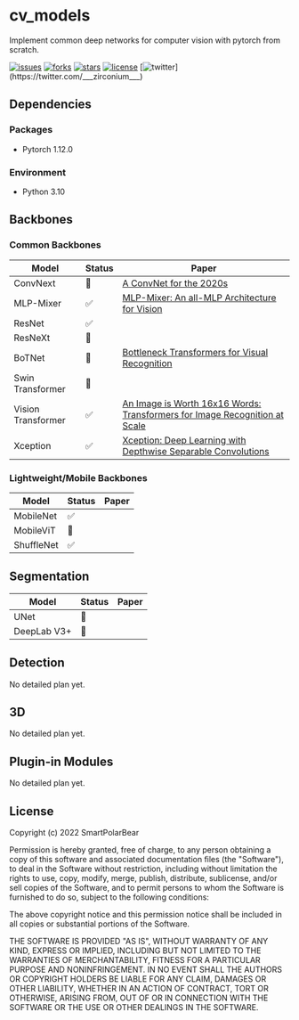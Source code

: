 # cv_models

Implement common deep networks for computer vision with pytorch from scratch.

[![issues](https://img.shields.io/github/issues/SmartPolarBear/cv_models)](https://github.com/SmartPolarBear/cv_models/issues)
[![forks](https://img.shields.io/github/forks/SmartPolarBear/cv_models)](https://github.com/SmartPolarBear/cv_models/fork)
[![stars](https://img.shields.io/github/stars/SmartPolarBear/cv_models)](https://github.com/SmartPolarBear/cv_models/stargazers)
[![license](https://img.shields.io/github/license/SmartPolarBear/cv_models)](https://github.com/SmartPolarBear/cv_models/blob/master/LICENSE)
[![twitter](https://img.shields.io/twitter/url?style=social&url=https%3A%2F%2Ftwitter.com%2F___zirconium___)](https://twitter.com/___zirconium___)

## Dependencies

### Packages

- Pytorch 1.12.0

### Environment

- Python 3.10

## Backbones

### Common Backbones

| Model              | Status | Paper                                                                                                                                                                                |
|--------------------|--------|--------------------------------------------------------------------------------------------------------------------------------------------------------------------------------------|
| ConvNext           | 🔄️    | [A ConvNet for the 2020s](https://arxiv.org/abs/2201.03545)                                                                                                                          |
| MLP-Mixer          | ✅      | [MLP-Mixer: An all-MLP Architecture for Vision](https://arxiv.org/abs/2105.01601)                                                                                                    |
| ResNet             | ✅      | []()                                                                                                                                                                                 |
| ResNeXt            | 🔄️    | []()                                                                                                                                                                                 |
| BoTNet             | 🔄️    | [Bottleneck Transformers for Visual Recognition](https://openaccess.thecvf.com//content/CVPR2021/papers/Srinivas_Bottleneck_Transformers_for_Visual_Recognition_CVPR_2021_paper.pdf) |
| Swin Transformer   | 🔄️    | []()                                                                                                                                                                                 |
| Vision Transformer | ✅      | [An Image is Worth 16x16 Words: Transformers for Image Recognition at Scale](https://arxiv.org/abs/2010.11929v2)                                                                     |
| Xception           | ✅      | [Xception: Deep Learning with Depthwise Separable Convolutions](https://arxiv.org/abs/1610.02357)                                                                                    |

### Lightweight/Mobile Backbones

| Model      | Status | Paper |
|------------|--------|-------|
| MobileNet  | ✅      | []() |
| MobileViT  | 🔄️    | []() |
| ShuffleNet | ✅      | []() |

## Segmentation

| Model       | Status | Paper |
|-------------|--------|-------|
| UNet        | 🔄️    | []()  |
| DeepLab V3+ | 🔄️    | []()  |

## Detection

No detailed plan yet.

## 3D

No detailed plan yet.

## Plugin-in Modules

No detailed plan yet.

## License

Copyright (c) 2022 SmartPolarBear

Permission is hereby granted, free of charge, to any person obtaining a copy
of this software and associated documentation files (the "Software"), to deal
in the Software without restriction, including without limitation the rights
to use, copy, modify, merge, publish, distribute, sublicense, and/or sell
copies of the Software, and to permit persons to whom the Software is
furnished to do so, subject to the following conditions:

The above copyright notice and this permission notice shall be included in all
copies or substantial portions of the Software.

THE SOFTWARE IS PROVIDED "AS IS", WITHOUT WARRANTY OF ANY KIND, EXPRESS OR
IMPLIED, INCLUDING BUT NOT LIMITED TO THE WARRANTIES OF MERCHANTABILITY,
FITNESS FOR A PARTICULAR PURPOSE AND NONINFRINGEMENT. IN NO EVENT SHALL THE
AUTHORS OR COPYRIGHT HOLDERS BE LIABLE FOR ANY CLAIM, DAMAGES OR OTHER
LIABILITY, WHETHER IN AN ACTION OF CONTRACT, TORT OR OTHERWISE, ARISING FROM,
OUT OF OR IN CONNECTION WITH THE SOFTWARE OR THE USE OR OTHER DEALINGS IN THE
SOFTWARE.